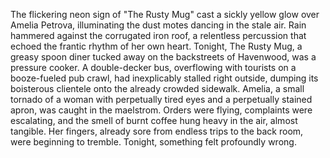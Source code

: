 The flickering neon sign of "The Rusty Mug" cast a sickly yellow glow over Amelia Petrova, illuminating the dust motes dancing in the stale air.  Rain hammered against the corrugated iron roof, a relentless percussion that echoed the frantic rhythm of her own heart.  Tonight, The Rusty Mug, a greasy spoon diner tucked away on the backstreets of Havenwood, was a pressure cooker.  A double-decker bus, overflowing with tourists on a booze-fueled pub crawl, had inexplicably stalled right outside, dumping its boisterous clientele onto the already crowded sidewalk.  Amelia, a small tornado of a woman with perpetually tired eyes and a perpetually stained apron, was caught in the maelstrom.  Orders were flying, complaints were escalating, and the smell of burnt coffee hung heavy in the air, almost tangible.  Her fingers, already sore from endless trips to the back room, were beginning to tremble. Tonight, something felt profoundly wrong.
